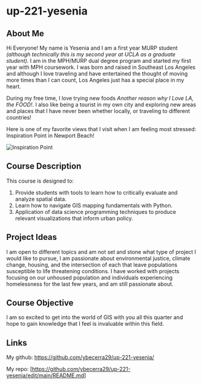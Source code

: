 # up-221-yesenia
## About Me
Hi Everyone! My name is Yesenia and I am a first year MURP student *(although technically this is my second year at UCLA as a graduate student).* I am in the MPH/MURP dual degree program and started my first year with MPH coursework. I was born and raised in Southeast Los Angeles and although I love traveling and have entertained the thought of moving more times than I can count, Los Angeles just has a special place in my heart.

During my free time, I love trying new foods *Another reason why I Love LA, the FOOD!*. 
I also like being a tourist in my own city and exploring new areas and places that I have never been whether locally, or traveling to different countries! 

Here is one of my favorite views that I visit when I am feeling most stressed: Inspiration Point in Newport Beach! 

![Inspiration Point](https://user-images.githubusercontent.com/122328247/212580625-ae049913-3e0d-4f0d-9613-23f5f737e20c.jpeg)
## Course Description
This course is designed to: 
1. Provide students with tools to learn how to critically evaluate and analyze spatial data.
2. Learn how to navigate GIS mapping fundamentals with Python.
3. Application of data science programming techniques to produce relevant visualizations that inform urban policy.
## Project Ideas 
I am open to different topics and am not set and stone what type of project I would like to pursue, I am passionate about environmental justice, climate change, housing, and the intersection of each that leave populations susceptible to life threatening conditions. I have worked with projects focusing on our unhoused population and individuals experiencing homelessness for the last few years, and am still passionate about. 
## Course Objective 
I am so excited to get into the world of GIS with you all this quarter and hope to gain knowledge that I feel is invaluable within this field. 
## Links
My github: https://github.com/ybecerra29/up-221-yesenia/

My repo: [https://github.com/ybecerra29/up-221-yesenia/edit/main/README.md]
